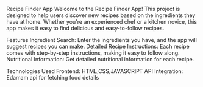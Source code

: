 Recipe Finder App
Welcome to the Recipe Finder App! This project is designed to help users discover new recipes based on the ingredients they have at home. Whether you're an experienced chef or a kitchen novice, this app makes it easy to find delicious and easy-to-follow recipes.

Features
Ingredient Search: Enter the ingredients you have, and the app will suggest recipes you can make.
Detailed Recipe Instructions: Each recipe comes with step-by-step instructions, making it easy to follow along.
Nutritional Information: Get detailed nutritional information for each recipe.

Technologies Used
Frontend: HTML,CSS,JAVASCRIPT
API Integration: Edamam api for fetching food details
